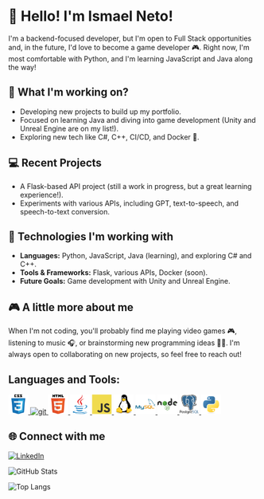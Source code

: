 # 👋 Hello! I'm Ismael Neto!

I'm a backend-focused developer, but I'm open to Full Stack opportunities and, in the future, I'd love to become a game developer 🎮. Right now, I'm most comfortable with Python, and I'm learning JavaScript and Java along the way!

## 🚀 What I'm working on?
- Developing new projects to build up my portfolio.
- Focused on learning Java and diving into game development (Unity and Unreal Engine are on my list!).
- Exploring new tech like C#, C++, CI/CD, and Docker 🐳.

## 💻 Recent Projects
- A Flask-based API project (still a work in progress, but a great learning experience!).
- Experiments with various APIs, including GPT, text-to-speech, and speech-to-text conversion.

## 🔧 Technologies I'm working with
- **Languages:** Python, JavaScript, Java (learning), and exploring C# and C++.
- **Tools & Frameworks:** Flask, various APIs, Docker (soon).
- **Future Goals:** Game development with Unity and Unreal Engine.

## 🎮 A little more about me
When I'm not coding, you'll probably find me playing video games 🎮, listening to music 🎧, or brainstorming new programming ideas 👨‍💻. I'm always open to collaborating on new projects, so feel free to reach out!
## Languages and Tools:
<p align="left"> <a href="https://www.w3schools.com/css/" target="_blank" rel="noreferrer"> <img src="https://raw.githubusercontent.com/devicons/devicon/master/icons/css3/css3-original-wordmark.svg" alt="css3" width="40" height="40"/> </a> <a href="https://git-scm.com/" target="_blank" rel="noreferrer"> <img src="https://www.vectorlogo.zone/logos/git-scm/git-scm-icon.svg" alt="git" width="40" height="40"/> </a> <a href="https://www.w3.org/html/" target="_blank" rel="noreferrer"> <img src="https://raw.githubusercontent.com/devicons/devicon/master/icons/html5/html5-original-wordmark.svg" alt="html5" width="40" height="40"/> </a> <a href="https://www.java.com" target="_blank" rel="noreferrer"> <img src="https://raw.githubusercontent.com/devicons/devicon/master/icons/java/java-original.svg" alt="java" width="40" height="40"/> </a> <a href="https://developer.mozilla.org/en-US/docs/Web/JavaScript" target="_blank" rel="noreferrer"> <img src="https://raw.githubusercontent.com/devicons/devicon/master/icons/javascript/javascript-original.svg" alt="javascript" width="40" height="40"/> </a> <a href="https://www.linux.org/" target="_blank" rel="noreferrer"> <img src="https://raw.githubusercontent.com/devicons/devicon/master/icons/linux/linux-original.svg" alt="linux" width="40" height="40"/> </a> <a href="https://www.mysql.com/" target="_blank" rel="noreferrer"> <img src="https://raw.githubusercontent.com/devicons/devicon/master/icons/mysql/mysql-original-wordmark.svg" alt="mysql" width="40" height="40"/> </a> <a href="https://nodejs.org" target="_blank" rel="noreferrer"> <img src="https://raw.githubusercontent.com/devicons/devicon/master/icons/nodejs/nodejs-original-wordmark.svg" alt="nodejs" width="40" height="40"/> </a> <a href="https://www.postgresql.org" target="_blank" rel="noreferrer"> <img src="https://raw.githubusercontent.com/devicons/devicon/master/icons/postgresql/postgresql-original-wordmark.svg" alt="postgresql" width="40" height="40"/> </a> <a href="https://www.python.org" target="_blank" rel="noreferrer"> <img src="https://raw.githubusercontent.com/devicons/devicon/master/icons/python/python-original.svg" alt="python" width="40" height="40"/> </a> </p>

## 🌐 Connect with me
[![LinkedIn](https://img.shields.io/badge/LinkedIn-0077B5?style=for-the-badge&logo=linkedin&logoColor=white)](https://www.linkedin.com/in/ismaelcostaneto)

![GitHub Stats](https://github-readme-stats.vercel.app/api?username=ismaelnetodev&show_icons=true&theme=radical)

![Top Langs](https://github-readme-stats.vercel.app/api/top-langs/?username=ismaelnetodev&layout=compact&theme=radical)
